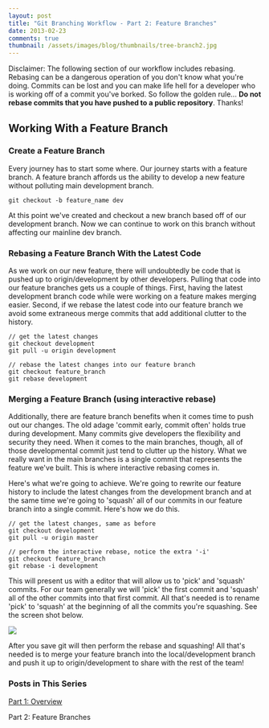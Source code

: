 ```yaml
---
layout: post
title: "Git Branching Workflow - Part 2: Feature Branches"
date: 2013-02-23
comments: true
thumbnail: /assets/images/blog/thumbnails/tree-branch2.jpg
---
```

Disclaimer: The following section of our workflow includes rebasing. Rebasing can be a dangerous operation of you don't know<!--more--> what you're doing. Commits can be lost and you can make life hell for a developer who is working off of a commit you've borked. So follow the golden rule... **Do not rebase commits that you have pushed to a public repository**. Thanks!

Working With a Feature Branch
-----------------------------

### Create a Feature Branch

Every journey has to start some where. Our journey starts with a feature branch. A feature branch affords us the 
ability to develop a new feature without polluting main development branch.

    git checkout -b feature_name dev

At this point we've created and checkout a new branch based off of our development branch. Now we can continue to work 
on this branch without affecting our mainline dev branch.

### Rebasing a Feature Branch With the Latest Code

As we work on our new feature, there will undoubtedly be code that is pushed up to origin/development by other developers. 
Pulling that code into our feature branches gets us a couple of things. First, having the latest development branch code 
while were working on a feature makes merging easier. Second, if we rebase the latest code into our feature branch we 
avoid some extraneous merge commits that add additional clutter to the history.

    // get the latest changes
    git checkout development
    git pull -u origin development
    
    // rebase the latest changes into our feature branch
    git checkout feature_branch
    git rebase development

### Merging a Feature Branch (using interactive rebase)

Additionally, there are feature branch benefits when it comes time to push out our changes. The old adage 
'commit early, commit often' holds true during development. Many commits give developers the flexibility and 
security they need. When it comes to the main branches, though, all of those developmental commit just tend to 
clutter up the history. What we really want in the main branches is a single commit that represents the feature 
we've built. This is where interactive rebasing comes in.

Here's what we're going to achieve. We're going to rewrite our feature history to include the latest changes from 
the development branch and at the same time we're going to 'squash' all of our commits in our feature branch into 
a single commit. Here's how we do this.

    // get the latest changes, same as before
    git checkout development
    git pull -u origin master
    
    // perform the interactive rebase, notice the extra '-i'
    git checkout feature_branch
    git rebase -i development

This will present us with a editor that will allow us to 'pick' and 'squash' commits. For our team generally we 
will 'pick' the first commit and 'squash' all of the other commits into that first commit. All that's needed is 
to rename 'pick' to 'squash' at the beginning of all the commits you're squashing. See the screen shot below.

![](http://testasoftware.com/assets/images/blog/git-workflow/git-rebase.png)

After you save git will then perform the rebase and squashing! All that's needed is to merge your feature branch 
into the local/development branch and push it up to origin/development to share with the rest of the team!

### Posts in This Series
[Part 1: Overview](/steve/blog/git-branching-workflow-part-1-overview)

Part 2: Feature Branches